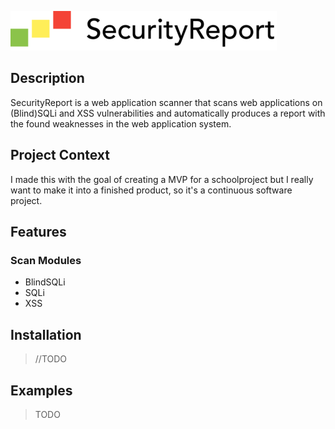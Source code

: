 ![SecurityReport](https://github.com/melkawakibi/securityscan/blob/ontwikkel/public/images/logo-securityreport.png)

## Description
SecurityReport is a web application scanner that scans web applications on (Blind)SQLi and XSS vulnerabilities and automatically produces a report with the found weaknesses in the web application system.

## Project Context
I made this with the goal of creating a MVP for a schoolproject but I really want to make it into a finished product, so it's a continuous software project.

## Features

### Scan Modules
- BlindSQLi
- SQLi
- XSS

## Installation

> //TODO

## Examples

> TODO